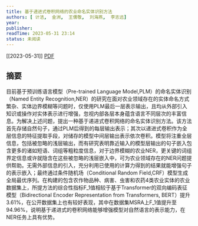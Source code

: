 ```yaml
---
title: 基于递进式卷积网络的农业命名实体识别方法
authors: [ 计洁,  金洲,  王儒敬,  刘海燕,  李志远]
year: 
publisher: 
readTime: 2023-05-31 23:14
status: 未阅读
---
```

[[2023-05-31]]
[PDF](zotero://select/items/@JiJiJiYuDiJinShiJuanJiWangLuoDeNongYeMingMingShiTiShiBieFangFa)

## 摘要
目前基于预训练语言模型（Pre-trained Language Model,PLM）的命名实体识别（Named Entity Recognition,NER）的研究在面对农业领域存在的实体命名方式繁杂、实体边界模糊等问题时，仅使用PLM最后一层表示输出，且均从外部引入知识或操作对实体表示进行增强，忽视内部各层本身蕴含语言不同层次的丰富信息。为解决上述问题，提出一种基于递进式卷积网络的命名实体识别方法。该方法首先存储自然句子，通过PLM后得到的每层输出表示；其次以递进式卷积作为全层信息的特征提取手段，对储存的模型中间层输出表示依次卷积。模型将注重全层信息，包括被忽略的浅层输出，而有研究表明靠近输入的模型层输出的句子嵌入包含更多的诸如短语、词组等粗粒度信息，对于边界模糊的农业NER，更关键的词组界定信息或许就隐含在这些被忽略的浅层嵌入中，可为农业领域存在的NER问题提供帮助。无需外部信息的引入，充分利用已使用的计算力得到的结果就能增强句子的表示嵌入；最终通过条件随机场（Conditional Random Field,CRF）模型生成全局最优序列。在构建的包含农作物品种、病害、虫害和农药4类农业实体的农业数据集上，所提方法的综合性指标F_1值相较于基于Transformer的双向编码表征模型（Bidirectional Encoder Representation from Transformers, BERT）提升3.61%，在公开数据集上也有较好表现，其中在数据集MSRA上F_1值提升至94.96%，说明基于递进式的卷积网络能够增强模型对自然语言的表示能力，在NER任务上具有优势。
